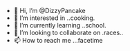 - 👋 Hi, I’m @DizzyPancake
- 👀 I’m interested in ..cooking.
- 🌱 I’m currently learning ..school.
- 💞️ I’m looking to collaborate on .races..
- 📫 How to reach me ...facetime

<!---
DizzyPancake/DizzyPancake is a ✨ special ✨ repository because its `README.md` (this file) appears on your GitHub profile.
You can click the Preview link to take a look at your changes.
--->
